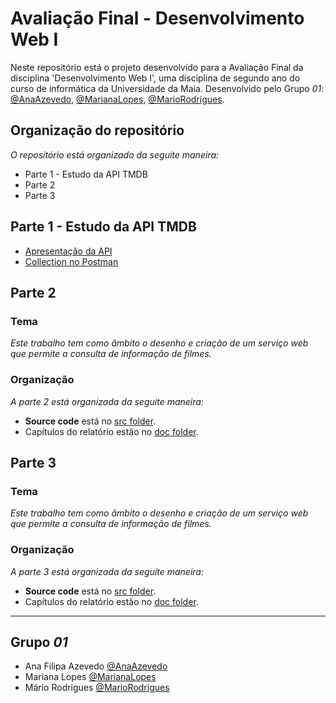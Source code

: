 # Avaliação Final - Desenvolvimento Web I

Neste repositório está o projeto desenvolvido para a Avaliação Final da disciplina 'Desenvolvimento Web I', uma disciplina de segundo ano do curso de informática da Universidade da Maia. Desenvolvido pelo Grupo _01_: [@AnaAzevedo](https://github.com/AnaAzevedo2), [@MarianaLopes](https://github.com/marlope02), [@MarioRodrigues](https://github.com/MarioRodrigues2304).



## Organização do repositório 

_O repositório está organizado da seguite maneira:_
* Parte 1 - Estudo da API TMDB 
* Parte 2 
* Parte 3 

## Parte 1 - Estudo da API TMDB
* [Apresentação da API]()
* [Collection no Postman]()

## Parte 2 
### Tema 
_Este trabalho tem como âmbito o desenho e criação de um serviço web que permite a consulta de informação de filmes._

### Organização
_A parte 2 está organizada da seguite maneira:_
* **Source code** está no [src folder]().
* Capítulos do relatório estão no [doc folder]().



## Parte 3
### Tema 
_Este trabalho tem como âmbito o desenho e criação de um serviço web que permite a consulta de informação de filmes._

### Organização
_A parte 3 está organizada da seguite maneira:_
* **Source code** está no [src folder]().
* Capítulos do relatório estão no [doc folder]().


_____
## Grupo _01_
* Ana Filipa Azevedo [@AnaAzevedo](https://github.com/AnaAzevedo2) 
* Mariana Lopes [@MarianaLopes](https://github.com/marlope02) 
* Mário Rodrigues [@MarioRodrigues](https://github.com/MarioRodrigues2304)

